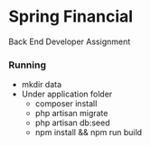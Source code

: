 # Spring Financial
Back End Developer Assignment

### Running

- mkdir data
- Under application folder
  - composer install
  - php artisan migrate
  - php artisan db:seed
  - npm install && npm run build
